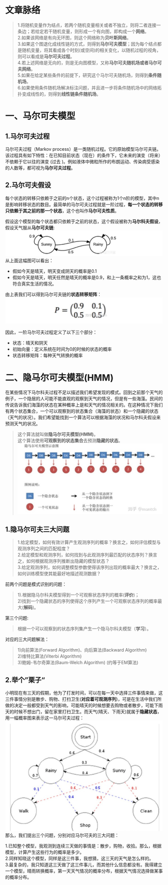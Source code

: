 # 文章脉络
> 1.将随机变量作为结点，若两个随机变量相关或者不独立，则将二者连接一条边；若给定若干随机变量，则形成一个有向图，即构成一个**网络**。<br>
> 2.如果该网络是有向无环图，则这个网络称为**贝叶斯网络**。<br>
> 3.如果这个图退化成线性链的方式，则得到**马尔可夫模型**；因为每个结点都是随机变量，将其看成各个时刻(或空间)的相关变化，以随机过程的视角，则可以看成是**马尔可夫过程**。<br>
> 4.若上述网络是无向的，则是无向图模型，又称**马尔可夫随机场或者马尔可夫网络**。<br>
> 5.如果在给定某些条件的前提下，研究这个马尔可夫随机场，则得到**条件随机场**。<br>
> 6.如果使用条件随机场解决标注问题，并且进一步将条件随机场中的网络拓扑变成线性的，则得到**线性链条件随机场**。<br>

# 一、马尔可夫模型
## 1.马尔可夫过程
马尔可夫过程（Markov process）是一类随机过程。它的原始模型马尔可夫链。该过程具有如下特性：在已知目前状态（现在）的条件下，它未来的演变（将来）不依赖于它以往的演变 (过去 )。例如液体中微粒所作的布朗运动、传染病受感染的人数等，都可视为**马尔可夫过程**。<br>

## 2.马尔可夫假设
每个状态的转移只依赖于之前的n个状态，这个过程被称为1个n阶的模型，其中n是影响转移状态的数目。最简单的马尔可夫过程就是一阶过程，**每一个状态的转移只依赖于其之前的那一个状态**，这个也叫作**马尔可夫性质**。<br>

假设这个模型的每个状态都只依赖于之前的状态，这个假设被称为**马尔科夫假设**，假设天气服从**马尔可夫链**:<br>
![天气马尔可夫链](https://github.com/yiyading/NLP/blob/master/img/%E5%A4%A9%E6%B0%94%E9%A9%AC%E5%B0%94%E7%A7%91%E5%A4%AB%E9%93%BE.png)
从上面这幅图可以看出：<br>
* 假如今天是晴天，明天变成阴天的概率是0.1<br>
* 假如今天是晴天，明天任然是晴天的概率是0.9，和上一条概率之和为1，这也符合真实生活的情况。<br>

由上表我们可以得到马尔可夫链的**状态转移矩阵**：<br>
![状态转移矩阵](https://github.com/yiyading/NLP/blob/master/img/%E5%A4%A9%E6%B0%94%E9%A9%AC%E5%B0%94%E7%A7%91%E5%A4%AB%E9%93%BE%E7%8A%B6%E6%80%81%E8%BD%AC%E7%A7%BB%E7%9F%A9%E9%98%B5.png)

因此，一阶马尔可夫过程定义了以下三个部分：<br>
* 状态：晴天和阴天<br>
* 初始向量：定义系统在时间为0的时候的状态的概率<br>
* 状态转移矩阵：每种天气转换的概率<br>

# 二、隐马尔可夫模型(HMM)
在某些情况下马尔科夫过程不足以描述我们希望发现的模式。回到之前那个天气的例子，一个隐居的人可能不能直观的观察到天气的情况，但是有一些海藻。民间的传说告诉我们海藻的状态在某种概率上是和天气的情况相关的。在这种情况下我们有两个状态集合，一个可以观察到的状态集合（海藻的状态）和一个隐藏的状态（天气的状况）。我们希望能找到一个算法可以根据海藻的状况和马尔科夫假设来预测天气的状况。
> 这个算法就叫做**隐马尔可夫模型(HMM)**。<br>
> 这个算法使用**可观察到的状态集合**去预测**隐藏的状态**。<br>
![隐马尔可夫模型示意图](https://github.com/yiyading/NLP/blob/master/img/%E9%9A%90%E9%A9%AC%E5%B0%94%E7%A7%91%E5%A4%AB%E6%A8%A1%E5%9E%8B%E7%A4%BA%E6%84%8F%E5%9B%BE.png)

## 1.隐马尔可夫三大问题
> 1.给定模型，如何有效计算产生观测序列的概率？换言之，如何评估模型与观测序列之间的匹配程度？<br>
> 2.给定模型和观测序列，如何找到与此观测序列最匹配的状态序列？换言之，如何根据观测序列推断出隐藏的模型状态？<br>
> 3.给定观测序列，如何调整模型参数使得该序列出现的概率最大？换言之，如何训练模型使其能最好地描述观测数据？

前两个问题是模式识别的问题：<br>
> 1).根据隐马尔科夫模型得到一个可观察状态序列的概率(**评价**)；<br>
> 2)找到一个隐藏状态的序列使得这个序列产生一个可观察状态序列的概率最大(**解码**)。<br>

第三个问题:<br>
> 根据一个可以观察到的状态序列集产生一个隐马尔科夫模型（**学习**）。<br>

对应的三大问题解法：
> 1)向前算法(Forward Algorithm)、向后算法(Backward Algorithm)<br>
> 2)维特比算法(Viterbi Algorithm)<br>
> 3)鲍姆-韦尔奇算法(Baum-Welch Algorithm) (约等于EM算法)<br>

## 2.举个”栗子“<br>
小明现在有三天的假期，他为了打发时间，可以在每一天中选择三件事情来做，这三件事情分别是散步、购物、打扫卫生(**对应着可观测序列**)，可是在生活中我们所做的决定一般都受到天气的影响，可能晴天的时候想要去购物或者散步，可能下雨天的时候不想出门，留在家里打扫卫生。而天气(晴天、下雨天)就属于**隐藏状态**，用一幅概率图来表示这一马尔可夫过程：<br>
![天气隐马尔可夫概率图](https://github.com/yiyading/NLP/blob/master/img/%E5%A4%A9%E6%B0%94%E9%9A%90%E9%A9%AC%E5%B0%94%E5%8F%AF%E5%A4%AB.png)<br>
那么，我们提出三个问题，分别对应马尔可夫的三大问题：<br>

1.已知整个模型，我观测到连续三天做的事情是：散步，购物，收拾。那么，根据模型，计算产生这些行为的概率是多少。<br>
2.同样知晓这个模型，同样是这三件事，我想猜，这三天的天气是怎么样的。<br>
3.最复杂的，我只知道这三天做了这三件事儿，而其他什么信息都没有。我得建立一个模型，晴雨转换概率，第一天天气情况的概率分布，根据天气情况选择做某事的概率分布。<br>


